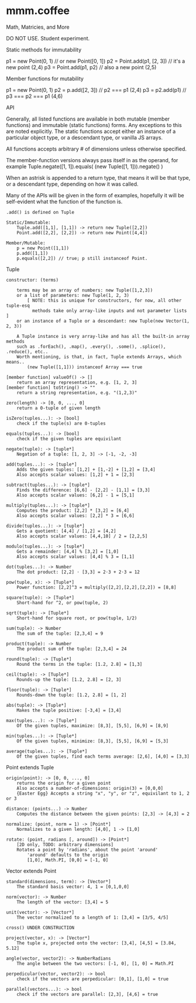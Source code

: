 mmm.coffee
==========

Math, Matricies, and More

DO NOT USE. Student experiment.


Static methods for immutability

p1 = new Point(0, 1)       // or new Point([0, 1])
p2 = Point.add(p1, [2, 3]) // it's a new point (2,4)
p3 = Point.add(p1, p2)     // also a new point (2,5)


Member functions for mutability

p1 = new Point(0, 1)
p2 = p.add([2, 3]) // p2 === p1 (2,4)
p3 = p2.add(p1) // p3 === p2 === p1 (4,6)


API

Generally, all listed functions are available in both mutable (member functions) 
and  immutable (static functions) forms. Any exceptions to this are noted 
explicitly. The static functions accept either an instance of a particular 
object type, or a descendant type, or vanilla JS arrays. 

All functions accepts arbitrary # of dimensions unless otherwise specified.

The member-function versions always pass itself in as the operand, for example
	Tuple.negate([1, 1]).equals(  (new Tuple([1, 1])).negate()  )

When an astrisk is appended to a return type, that means it will be that type, 
or a descendant type, depending on how it was called.

Many of the APIs will be given in the form of examples, hopefully it will 
be self-evident what the function of the function is.

	.add() is defined on Tuple
	
	Static/Immutable: 
		Tuple.add([1,1], [1,1]) -> return new Tuple([2,2])
		Point.add([2,2], [2,2]) -> return new Point([4,4])
	
	Member/Mutable:
		p = new Point([1,1])
		p.add([1,1])
		p.equals([2,2]) // true; p still instanceof Point.
	

Tuple
	
	constructor: (terms) 
	
		terms may be an array of numbers: new Tuple([1,2,3])
		or a list of parameters: new Tuple(1, 2, 3)
			[ NOTE: this is unique for constructors, for now, all other tuple-esq 
			  methods take only array-like inputs and not parameter lists ]
		or an instance of a Tuple or a descendant: new Tuple(new Vector(1, 2, 3))
		
		A Tuple instance is very array-like and has all the built-in array methods
		such as .forEach(), .map(), .every(), .some(), .splice(), .reduce(), etc..
		Worth mentioning, is that, in fact, Tuple extends Arrays, which means..
			(new Tuple([1,1])) instanceof Array === true

	[member function] valueOf() -> []
		return an array representation, e.g. [1, 2, 3]
	[member function] toString() -> ""
		return a string representation, e.g. "(1,2,3)"

	zero(length) -> [0, 0, ..., 0]
		return a 0-tuple of given length
	
	isZero(tuples...): -> [bool] 
		check if the tuple(s) are 0-tuples
	
	equals(tuples...): -> [bool] 
		check if the given tuples are equivilant
	
	negate(tuple): -> [tuple*] 
		Negation of a tuple: [1, 2, 3] -> [-1, -2, -3]
	
	add(tuples...): -> [tuple*]
		Adds the given tuples: [1,2] + [1,-2] + [1,2] = [3,4]
		Also accepts scalar values: [1,2] + 1 = [2,3]
	
	subtract(tuples...): -> [tuple*]
		Finds the difference: [6,6] - [2,2] - [1,1] = [3,3]
		Also accepts scalar values: [6,2] - 1 = [5,1]
	
	multiply(tuples...): -> [tuple*]
		Computes the product: [2,2] * [3,2] = [6,4]
		Also accepts scalar values: [2,2] * 3 = [6,6]
	
	divide(tuples...): -> [tuple*]
		Gets a quotient: [4,4] / [1,2] = [4,2]
		Also accepts scalar values: [4,4,10] / 2 = [2,2,5]
		
	modulo(tuples...): -> [tuple*]
		Gets a remainder: [4,4] % [3,2] = [1,0]
		Also accepts scalar values: [4,4] % 3 = [1,1]
	
	dot(tuples...): -> Number
		The dot product: [2,2] ⋅ [3,3] = 2⋅3 + 2⋅3 = 12
	
	pow(tuple, x): -> [Tuple*]
		Power function: [2,2]^3 = multiply([2,2],[2,2],[2,2]) = [8,8]

	square(tuple): -> [Tuple*]
		Short-hand for ^2, or pow(tuple, 2)
	
	sqrt(tuple): -> [Tuple*]
		Short-hand for square root, or pow(tuple, 1/2)
	
	sum(tuple): -> Number
		The sum of the tuple: [2,3,4] = 9
	
	product(tuple): -> Number
		The product sum of the tuple: [2,3,4] = 24
	
	round(tuple): -> [Tuple*]
		Round the terms in the tuple: [1.2, 2.8] = [1,3]
	
	ceil(tuple): -> [Tuple*]
		Rounds-up the tuple: [1.2, 2.8] = [2, 3]
	
	floor(tuple): -> [Tuple*]
		Rounds-down the tuple: [1.2, 2.8] = [1, 2]
	
	abs(tuple): -> [Tuple*] 
		Makes the tuple positive: [-3,4] = [3,4]
	
	max(tuples...): -> [Tuple*]
		Of the given tuples, maximize: [8,3], [5,5], [6,9] = [8,9]
	
	min(tuples...): -> [Tuple*]
		Of the given tuples, minimize: [8,3], [5,5], [6,9] = [5,3]
		
	average(tuples...): -> [Tuple*]
		Of the given tuples, find each terms average: [2,6], [4,0] = [3,3]




Point extends Tuple

	origin(point): -> [0, 0, ..., 0]
		returns the origin for a given point
		Also accepts a number-of-dimensions: origin(3) = [0,0,0]
		{Easter Egg} Accepts a string "x", "y", or "z", equivilant to 1, 2 or 3
	
	distance: (points...) -> Number
		Computes the distance between the given points: [2,3] -> [4,3] = 2
	
	normalize: (point, norm = 1) -> [Point*]
		Normalizes to a given length: [4,0], 1 -> [1,0]
	
	rotate: (point, radians [, around]) -> [Point*]
		[2D only, TODO: arbitrary dimensions]
		Rotates a point by 'radians', about the point 'around'
			'around' defaults to the origin
			[1,0], Math.PI, [0,0] = [-1, 0]


Vector extends Point
	
	standard(dimensions, term): -> [Vector*]
		The standard basis vector: 4, 1 = [0,1,0,0]
	
	norm(vector): -> Number
		The length of the vector: [3,4] = 5
	
	unit(vector): -> [Vector*]
		The vector normalized to a length of 1: [3,4] = [3/5, 4/5]
	
	cross() UNDER CONSTRUCTION
	
	project(vector, x): -> [Vector*]
		The tuple x, projected onto the vector: [3,4], [4,5] = [3.84, 5.12]
	
	angle(vector, vector2): -> NumberRadians
		The angle between the two vectors: [-1, 0], [1, 0] = Math.PI
		
	perpedicular(vector, vector2): -> bool
		check if the vectors are perpedicular: [0,1], [1,0] = true
	
	parallel(vectors...): -> bool
		check if the vectors are parallel: [2,3], [4,6] = true

		
		
		
		



